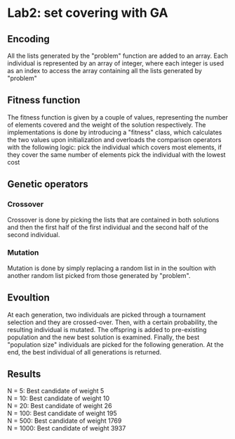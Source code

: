# Lab2: set covering with GA

## Encoding

All the lists generated by the "problem" function are added to an array. Each individual is represented by an array of integer, where each integer is used as
an index to access the array containing all the lists generated by "problem"

## Fitness function

The fitness function is given by a couple of values, representing the number of elements covered and the weight of the solution respectively.
The implementations is done by introducing a "fitness" class, which calculates the two values upon initialization and overloads the comparison operators
with the following logic: pick the individual which covers most elements, if they cover the same number of elements pick the individual with the lowest cost

## Genetic operators

### Crossover

Crossover is done by picking the lists that are contained in both solutions and then the first half of the first individual and the second half
of the second individual.

### Mutation

Mutation is done by simply replacing a random list in in the soultion with another random list picked from those generated by "problem".

## Evoultion

At each generation, two individuals are picked through a tournament selection and they are crossed-over. Then, with a certain probability, the resulting 
individual is mutated. The offspring is added to pre-existing population and the new best solution is examined. Finally, the best "population size" individuals are picked
for the following generation. At the end, the best individual of all generations is returned.

## Results

N = 5: Best candidate of weight 5 <br />
N = 10: Best candidate of weight 10 <br />
N = 20: Best candidate of weight 26 <br />
N = 100: Best candidate of weight 195 <br />
N = 500: Best candidate of weight 1769 <br />
N = 1000: Best candidate of weight 3937 <br />
